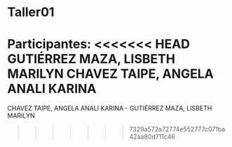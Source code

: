 # Taller01
Participantes:
<<<<<<< HEAD
GUTIÉRREZ MAZA, LISBETH MARILYN
CHAVEZ TAIPE, ANGELA ANALI KARINA
=======
CHAVEZ TAIPE, ANGELA ANALI KARINA - GUTIÉRREZ MAZA, LISBETH MARILYN
>>>>>>> 7329a572a72774e552777c071ba42aa80d711c46
